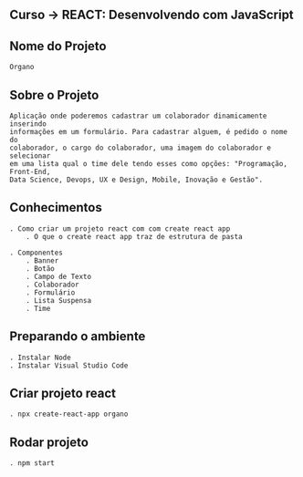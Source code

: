 ## Curso -> REACT: Desenvolvendo com JavaScript

## Nome do Projeto
    Organo

## Sobre o Projeto
    Aplicação onde poderemos cadastrar um colaborador dinamicamente inserindo
    informações em um formulário. Para cadastrar alguem, é pedido o nome do 
    colaborador, o cargo do colaborador, uma imagem do colaborador e selecionar
    em uma lista qual o time dele tendo esses como opções: "Programação, Front-End,
    Data Science, Devops, UX e Design, Mobile, Inovação e Gestão". 

    

## Conhecimentos
    . Como criar um projeto react com com create react app
        . O que o create react app traz de estrutura de pasta
    
    . Componentes
        . Banner
        . Botão
        . Campo de Texto
        . Colaborador
        . Formulário
        . Lista Suspensa
        . Time

## Preparando o ambiente
    . Instalar Node
    . Instalar Visual Studio Code

## Criar projeto react
    . npx create-react-app organo

## Rodar projeto
    . npm start
